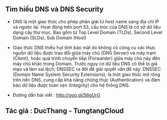 

## Tìm hiểu DNS và DNS Security 

- DNS là một giao thức cho phép phân giải từ host name sang địa chỉ IP và ngược lại. Hoat động trên port 53, cấu trúc của DNS là cơ sở dữ liệu dạng cây thư mục. Bao gồm từ Top Level Domain (TLDs), Second Level Domain (SLDs), Sub Domain (Host)

- Giao thức DNS thiếu hụt tính bảo mật do không có công cụ xác thực nguồn dữ liệu được trao đổi giữa máy chủ (DNS Server) và máy trạm (Client), hoặc quá trình chuyển tiếp (Forwarder) giữa máy chủ này đến máy chủ khác trong Domain. Trước nguy cơ dữ liệu DNS có thể bị giả mạo và làm sai lệch, DNSSEC ra đời để giải quyết vấn đề này.
    DNSSEC (Domain Name System Security Extensions), là một giao thức mở rộng trên nền DNS, cung cấp khả năng chứng thực (Authentication) và đảm bảo dữ liệu được toàn vẹn (Integrity) cho hệ thống DNS.


- Đường dẫn bài viết : http://goo.gl/S6gUrG
 


## Tác giả : DucThang - TungtangCloud
